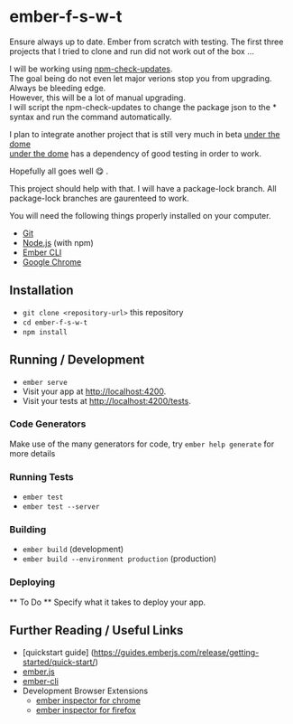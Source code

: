 # ember-f-s-w-t

Ensure always up to date. Ember from scratch with testing.
</b>The first three projects that I tried to clone and run did not work out of the box ...

I will be working using [npm-check-updates](https://stackoverflow.com/a/16074029/5283424).
<br/>The goal being do not even let major verions stop you from upgrading. Always be bleeding edge.
<br/>However, this will be a lot of manual upgrading.
<br/>I will script the npm-check-updates to change the package json to the * syntax and run the command automatically.

I plan to integrate another project that is still very much in beta [under the dome](https://github.com/MichaelDimmitt/under_the_dome)
<br/>[under the dome](https://github.com/MichaelDimmitt/under_the_dome) has a dependency of good testing in order to work.

Hopefully all goes well 😋  .

This project should help with that. 
I will have a package-lock branch. 
All package-lock branches are gaurenteed to work.

You will need the following things properly installed on your computer.

* [Git](https://git-scm.com/)
* [Node.js](https://nodejs.org/) (with npm)
* [Ember CLI](https://ember-cli.com/)
* [Google Chrome](https://google.com/chrome/)

## Installation

* `git clone <repository-url>` this repository
* `cd ember-f-s-w-t`
* `npm install`

## Running / Development

* `ember serve`
* Visit your app at [http://localhost:4200](http://localhost:4200).
* Visit your tests at [http://localhost:4200/tests](http://localhost:4200/tests).

### Code Generators

Make use of the many generators for code, try `ember help generate` for more details

### Running Tests

* `ember test`
* `ember test --server`

### Building

* `ember build` (development)
* `ember build --environment production` (production)

### Deploying
** To Do **
Specify what it takes to deploy your app.

## Further Reading / Useful Links
* [quickstart guide] (https://guides.emberjs.com/release/getting-started/quick-start/)
* [ember.js](https://emberjs.com/)
* [ember-cli](https://ember-cli.com/)
* Development Browser Extensions
  * [ember inspector for chrome](https://chrome.google.com/webstore/detail/ember-inspector/bmdblncegkenkacieihfhpjfppoconhi)
  * [ember inspector for firefox](https://addons.mozilla.org/en-US/firefox/addon/ember-inspector/)
